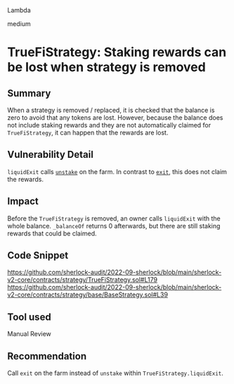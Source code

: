 Lambda

medium

# TrueFiStrategy: Staking rewards can be lost when strategy is removed

## Summary
When a strategy is removed / replaced, it is checked that the balance is zero to avoid that any tokens are lost. However, because the balance does not include staking rewards and they are not automatically claimed for `TrueFiStrategy`, it can happen that the rewards are lost.

## Vulnerability Detail
`liquidExit` calls [`unstake`](https://github.com/trusttoken/contracts-pre22/blob/76854d53c5036777286d4392495ef28cd5c5173a/contracts/truefi2/TrueMultiFarm.sol#L148) on the farm. In contrast to [`exit`](https://github.com/trusttoken/contracts-pre22/blob/76854d53c5036777286d4392495ef28cd5c5173a/contracts/truefi2/TrueMultiFarm.sol#L170), this does not claim the rewards.

## Impact
Before the `TrueFiStrategy` is removed, an owner calls `liquidExit` with the whole balance. `_balanceOf` returns 0 afterwards, but there are still staking rewards that could be claimed.

## Code Snippet
https://github.com/sherlock-audit/2022-09-sherlock/blob/main/sherlock-v2-core/contracts/strategy/TrueFiStrategy.sol#L179
https://github.com/sherlock-audit/2022-09-sherlock/blob/main/sherlock-v2-core/contracts/strategy/base/BaseStrategy.sol#L39

## Tool used

Manual Review

## Recommendation
Call `exit` on the farm instead of `unstake` within `TrueFiStrategy.liquidExit`.